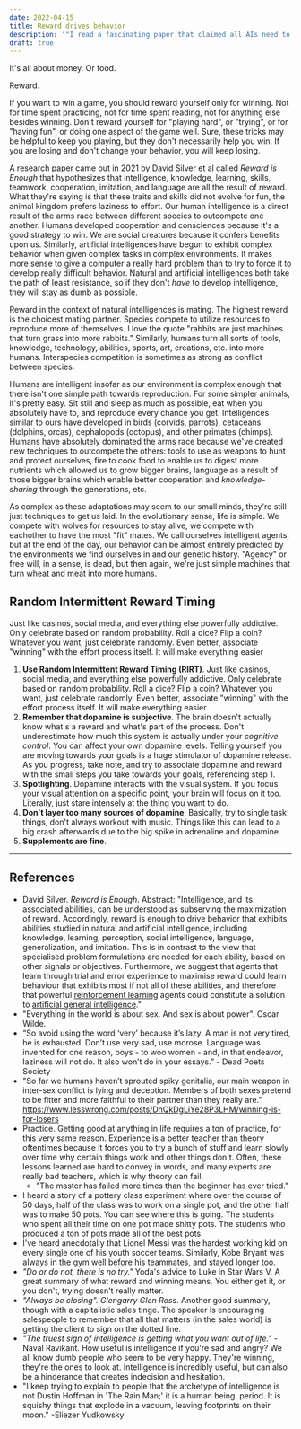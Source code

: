 ```yaml
---
date: 2022-04-15
title: Reward drives behavior
description: '"I read a fascinating paper that claimed all AIs need to learn is a reward signal. Is reward truly enough?"'
draft: true
---
```

It's all about money. Or food.

Reward.

If you want to win a game, you should reward yourself only for winning. Not for time spent practicing, not for time spent reading, not for anything else besides winning. Don't reward yourself for "playing hard", or "trying", or for "having fun", or doing one aspect of the game well. Sure, these tricks may be helpful to keep you playing, but they don't necessarily help you win. If you are losing and don't change your behavior, you will keep losing.

A research paper came out in 2021 by David Silver et al called *Reward is Enough* that hypothesizes that intelligence, knowledge, learning, skills, teamwork, cooperation, imitation, and language are all the result of reward. What they're saying is that these traits and skills did not evolve for fun, the animal kingdom prefers laziness to effort. Our human intelligence is a direct result of the arms race between different species to outcompete one another. Humans developed cooperation and consciences because it's a good strategy to win. We are social creatures because it confers benefits upon us. Similarly, artificial intelligences have begun to exhibit complex behavior when given complex tasks in complex environments. It makes more sense to give a computer a really hard problem than to try to force it to develop really difficult behavior. Natural and artificial intelligences both take the path of least resistance, so if they don't *have* to develop intelligence, they will stay as dumb as possible.

Reward in the context of natural intelligences is mating. The highest reward is the choicest mating partner. Species compete to utilize resources to reproduce more of themselves. I love the quote "rabbits are just machines that turn grass into more rabbits." Similarly, humans turn all sorts of tools, knowledge, technology, abilities, sports, art, creations, etc. into more humans. Interspecies competition is sometimes as strong as conflict between species.

Humans are intelligent insofar as our environment is complex enough that there isn't one simple path towards reproduction. For some simpler animals, it's pretty easy. Sit still and sleep as much as possible, eat when you absolutely have to, and reproduce every chance you get. Intelligences similar to ours have developed in birds (corvids, parrots), cetaceans (dolphins, orcas), cephalopods (octopus), and other primates (chimps). Humans have absolutely dominated the arms race because we've created new techniques to outcompete the others: tools to use as weapons to hunt and protect ourselves, fire to cook food to enable us to digest more nutrients which allowed us to grow bigger brains, language as a result of those bigger brains which enable better cooperation and *knowledge-sharing* through the generations, etc.

As complex as these adaptations may seem to our small minds, they're still just techniques to get us laid. In the evolutionary sense, life is simple. We compete with wolves for resources to stay alive, we compete with eachother to have the most "fit" mates. We call ourselves intelligent agents, but at the end of the day, our behavior can be almost entirely predicted by the environments we find ourselves in and our genetic history. "Agency" or free will, in a sense, is dead, but then again, we're just simple machines that turn wheat and meat into more humans.

## Random Intermittent Reward Timing
Just like casinos, social media, and everything else powerfully addictive. Only celebrate based on random probability. Roll a dice? Flip a coin? Whatever you want, just celebrate randomly. Even better, associate "winning" with the effort process itself. It will make everything easier

1. **Use Random Intermittent Reward Timing (RIRT)**. Just like casinos, social media, and everything else powerfully addictive. Only celebrate based on random probability. Roll a dice? Flip a coin? Whatever you want, just celebrate randomly. Even better, associate "winning" with the effort process itself. It will make everything easier
2. **Remember that dopamine is subjective**. The brain doesn't actually know what's a reward and what's part of the process. Don't underestimate how much this system is actually under your *cognitive control*. You can affect your own dopamine levels. Telling yourself you are moving towards your goals is a huge stimulator of dopamine release. As you progress, take note, and try to associate dopamine and reward with the small steps you take towards your goals, referencing step 1.
3. **Spotlighting**. Dopamine interacts with the visual system. If you focus your visual attention on a specific point, your brain will focus on it too. Literally, just stare intensely at the thing you want to do.
4. **Don't layer too many sources of dopamine**. Basically, try to single task things, don't always workout with music. Things like this can lead to a big crash afterwards due to the big spike in adrenaline and dopamine.
5. **Supplements are fine**.

---
## References
- David Silver. *Reward is Enough*. Abstract: "Intelligence, and its associated abilities, can be understood as subserving the maximization of reward. Accordingly, reward is enough to drive behavior that exhibits abilities studied in natural and artificial intelligence, including knowledge, learning, perception, social intelligence, language, generalization, and imitation. This is in contrast to the view that specialised problem formulations are needed for each ability, based on other signals or objectives. Furthermore, we suggest that agents that learn through trial and error experience to maximise reward could learn behaviour that exhibits most if not all of these abilities, and therefore that powerful [reinforcement learning](https://www.sciencedirect.com/topics/computer-science/reinforcement-learning "Learn more about reinforcement learning from ScienceDirect's AI-generated Topic Pages") agents could constitute a solution to [artificial general intelligence](https://www.sciencedirect.com/topics/computer-science/artificial-general-intelligence "Learn more about artificial general intelligence from ScienceDirect's AI-generated Topic Pages")."
- "Everything in the world is about sex. And sex is about power". Oscar Wilde.
- “So avoid using the word ‘very’ because it’s lazy. A man is not very tired, he is exhausted. Don’t use very sad, use morose. Language was invented for one reason, boys - to woo women - and, in that endeavor, laziness will not do. It also won’t do in your essays.” - Dead Poets Society
- "So far we humans haven’t sprouted spiky genitalia, our main weapon in inter-sex conflict is lying and deception. Members of both sexes pretend to be fitter and more faithful to their partner than they really are." https://www.lesswrong.com/posts/DhQkDgLiYe28P3LHM/winning-is-for-losers
- Practice. Getting good at anything in life requires a ton of practice, for this very same reason. Experience is a better teacher than theory oftentimes because it forces you to try a bunch of stuff and learn slowly over time why certain things work and other things don't. Often, these lessons learned are hard to convey in words, and many experts are really bad teachers, which is why theory can fail.
	- "The master has failed more times than the beginner has ever tried."
- I heard a story of a pottery class experiment where over the course of 50 days, half of the class was to work on a single pot, and the other half was to make 50 pots. You can see where this is going. The students who spent all their time on one pot made shitty pots. The students who produced a ton of pots made all of the best pots.
- I've heard anecdotally that Lionel Messi was the hardest working kid on every single one of his youth soccer teams. Similarly, Kobe Bryant was always in the gym well before his teammates, and stayed longer too.
- *"Do or do not, there is no try."* Yoda's advice to Luke in Star Wars V. A great summary of what reward and winning means. You either get it, or you don't, trying doesn't really matter.
- *"Always be closing".* *Glengarry Glen Ross*. Another good summary, though with a capitalistic sales tinge. The speaker is encouraging salespeople to remember that all that matters (in the sales world) is getting the client to sign on the dotted line.
- *"The truest sign of intelligence is getting what you want out of life."* - Naval Ravikant. How useful is intelligence if you're sad and angry? We all know dumb people who seem to be very happy. They're winning, they're the ones to look at. Intelligence is incredibly useful, but can also be a hinderance that creates indecision and hesitation.
- "I keep trying to explain to people that the archetype of intelligence is not Dustin Hoffman in 'The Rain Man;' it is a human being, period. It is squishy things that explode in a vacuum, leaving footprints on their moon." -Eliezer Yudkowsky